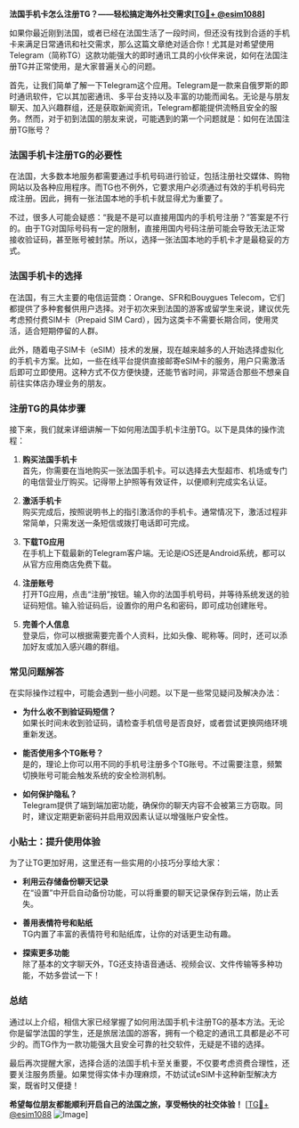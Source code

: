 **法国手机卡怎么注册TG？——轻松搞定海外社交需求[[TG💪+ @esim1088](https://t.me/s/esim1088)]**

如果你最近刚到法国，或者已经在法国生活了一段时间，但还没有找到合适的手机卡来满足日常通讯和社交需求，那么这篇文章绝对适合你！尤其是对希望使用Telegram（简称TG）这款功能强大的即时通讯工具的小伙伴来说，如何在法国注册TG并正常使用，是大家普遍关心的问题。

首先，让我们简单了解一下Telegram这个应用。Telegram是一款来自俄罗斯的即时通讯软件，它以其加密通讯、多平台支持以及丰富的功能而闻名。无论是与朋友聊天、加入兴趣群组，还是获取新闻资讯，Telegram都能提供流畅且安全的服务。然而，对于初到法国的朋友来说，可能遇到的第一个问题就是：如何在法国注册TG账号？

### 法国手机卡注册TG的必要性

在法国，大多数本地服务都需要通过手机号码进行验证，包括注册社交媒体、购物网站以及各种应用程序。而TG也不例外，它要求用户必须通过有效的手机号码完成注册。因此，拥有一张法国本地的手机卡就显得尤为重要了。

不过，很多人可能会疑惑：“我是不是可以直接用国内的手机号注册？”答案是不行的。由于TG对国际号码有一定的限制，直接用国内号码注册可能会导致无法正常接收验证码，甚至账号被封禁。所以，选择一张法国本地的手机卡才是最稳妥的方式。

### 法国手机卡的选择

在法国，有三大主要的电信运营商：Orange、SFR和Bouygues Telecom，它们都提供了多种套餐供用户选择。对于初次来到法国的游客或留学生来说，建议优先考虑预付费SIM卡（Prepaid SIM Card），因为这类卡不需要长期合同，使用灵活，适合短期停留的人群。

此外，随着电子SIM卡（eSIM）技术的发展，现在越来越多的人开始选择虚拟化的手机卡方案。比如，一些在线平台提供直接邮寄eSIM卡的服务，用户只需激活后即可立即使用。这种方式不仅方便快捷，还能节省时间，非常适合那些不想亲自前往实体店办理业务的朋友。

### 注册TG的具体步骤

接下来，我们就来详细讲解一下如何用法国手机卡注册TG。以下是具体的操作流程：

1. **购买法国手机卡**  
   首先，你需要在当地购买一张法国手机卡。可以选择去大型超市、机场或专门的电信营业厅购买。记得带上护照等有效证件，以便顺利完成实名认证。

2. **激活手机卡**  
   购买完成后，按照说明书上的指引激活你的手机卡。通常情况下，激活过程非常简单，只需发送一条短信或拨打电话即可完成。

3. **下载TG应用**  
   在手机上下载最新的Telegram客户端。无论是iOS还是Android系统，都可以从官方应用商店免费下载。

4. **注册账号**  
   打开TG应用，点击“注册”按钮。输入你的法国手机号码，并等待系统发送的验证码短信。输入验证码后，设置你的用户名和密码，即可成功创建账号。

5. **完善个人信息**  
   登录后，你可以根据需要完善个人资料，比如头像、昵称等。同时，还可以添加好友或加入感兴趣的群组。

### 常见问题解答

在实际操作过程中，可能会遇到一些小问题。以下是一些常见疑问及解决办法：

- **为什么收不到验证码短信？**  
  如果长时间未收到验证码，请检查手机信号是否良好，或者尝试更换网络环境重新发送。

- **能否使用多个TG账号？**  
  是的，理论上你可以用不同的手机号注册多个TG账号。不过需要注意，频繁切换账号可能会触发系统的安全检测机制。

- **如何保护隐私？**  
  Telegram提供了端到端加密功能，确保你的聊天内容不会被第三方窃取。同时，建议定期更新密码并启用双因素认证以增强账户安全性。

### 小贴士：提升使用体验

为了让TG更加好用，这里还有一些实用的小技巧分享给大家：

- **利用云存储备份聊天记录**  
  在“设置”中开启自动备份功能，可以将重要的聊天记录保存到云端，防止丢失。

- **善用表情符号和贴纸**  
  TG内置了丰富的表情符号和贴纸库，让你的对话更生动有趣。

- **探索更多功能**  
  除了基本的文字聊天外，TG还支持语音通话、视频会议、文件传输等多种功能，不妨多尝试一下！

### 总结

通过以上介绍，相信大家已经掌握了如何用法国手机卡注册TG的基本方法。无论你是留学法国的学生，还是旅居法国的游客，拥有一个稳定的通讯工具都是必不可少的。而TG作为一款功能强大且安全可靠的社交软件，无疑是不错的选择。

最后再次提醒大家，选择合适的法国手机卡至关重要，不仅要考虑资费合理性，还要关注服务质量。如果觉得实体卡办理麻烦，不妨试试eSIM卡这种新型解决方案，既省时又便捷！

**希望每位朋友都能顺利开启自己的法国之旅，享受畅快的社交体验！** [[TG💪+ @esim1088](https://t.me/s/esim1088) ![Image](https://i.postimg.cc/4NQfJmqS/Snipaste-2025-05-13-00-14-12.png)]